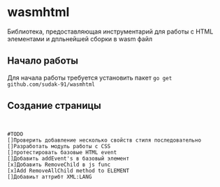 # wasmhtml
Библиотека, предоставляющая инструментарий для работы с HTML элементами и дпльнейшей сборки в wasm файл

## Начало работы
Для начала работы требуется установить пакет
`go get github.com/sudak-91/wasmhtml`

## Создание страницы

```


#TODO
[]Проверить добавление несколько свойств стиля последовательно
[]Разработать модуль работы с CSS
[]протестировать базовые HTML event
[]Добавить addEvent's в базовый элемент
[x]Добавить RemoveChild в js func
[x]Add RemoveAllChild method to ELEMENT
[]Добавиьт аттрибт XML:LANG